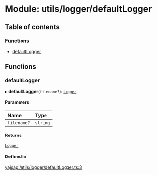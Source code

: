 # Module: utils/logger/defaultLogger

## Table of contents

### Functions

- [defaultLogger](utils_logger_defaultLogger.md#defaultlogger)

## Functions

### defaultLogger

▸ **defaultLogger**(`filename?`): [`Logger`](../interfaces/utils_logger_logger.Logger.md)

#### Parameters

| Name | Type |
| :------ | :------ |
| `filename?` | `string` |

#### Returns

[`Logger`](../interfaces/utils_logger_logger.Logger.md)

#### Defined in

[yajsapi/utils/logger/defaultLogger.ts:3](https://github.com/golemfactory/yajsapi/blob/87b4066/yajsapi/utils/logger/defaultLogger.ts#L3)
